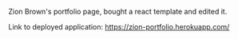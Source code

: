 Zion Brown's portfolio page, bought a react template and edited it.

Link to deployed application: https://zion-portfolio.herokuapp.com/